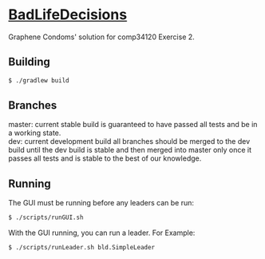 # [BadLifeDecisions][repo]

Graphene Condoms' solution for comp34120 Exercise 2.

## Building

```sh
$ ./gradlew build
```

## Branches

master: current stable build is guaranteed to have passed all tests and be in a working state.  
dev: current development build all branches should be merged to the dev build until the dev build is stable and then merged into master only once it passes all tests and is stable to the best of our knowledge.

## Running

The GUI must be running before any leaders can be run:

```sh
$ ./scripts/runGUI.sh
```

With the GUI running, you can run a leader. For Example:

```sh
$ ./scripts/runLeader.sh bld.SimpleLeader
```

[repo]: https://github.com/DarkholmeTenk/BadLifeDecisions
